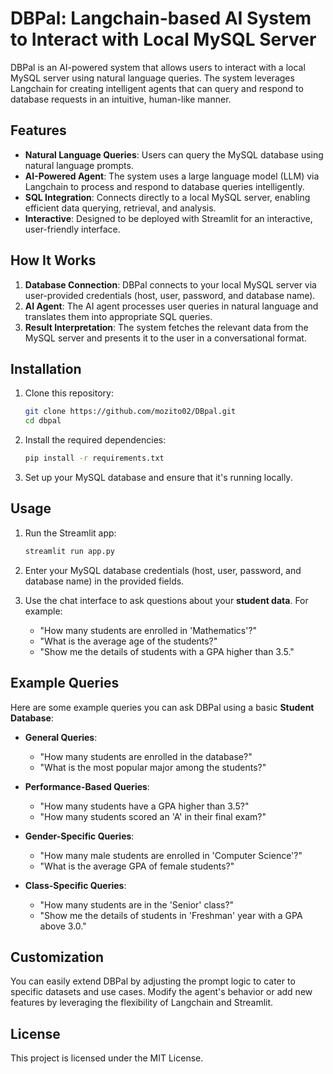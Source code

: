 # DBPal: Langchain-based AI System to Interact with Local MySQL Server

DBPal is an AI-powered system that allows users to interact with a local MySQL server using natural language queries. The system leverages Langchain for creating intelligent agents that can query and respond to database requests in an intuitive, human-like manner.

## Features

- **Natural Language Queries**: Users can query the MySQL database using natural language prompts.
- **AI-Powered Agent**: The system uses a large language model (LLM) via Langchain to process and respond to database queries intelligently.
- **SQL Integration**: Connects directly to a local MySQL server, enabling efficient data querying, retrieval, and analysis.
- **Interactive**: Designed to be deployed with Streamlit for an interactive, user-friendly interface.

## How It Works

1. **Database Connection**: DBPal connects to your local MySQL server via user-provided credentials (host, user, password, and database name).
2. **AI Agent**: The AI agent processes user queries in natural language and translates them into appropriate SQL queries.
3. **Result Interpretation**: The system fetches the relevant data from the MySQL server and presents it to the user in a conversational format.

## Installation

1. Clone this repository:
   ```bash
   git clone https://github.com/mozito02/DBpal.git
   cd dbpal
   ```

2. Install the required dependencies:
   ```bash
   pip install -r requirements.txt
   ```

3. Set up your MySQL database and ensure that it's running locally.

## Usage

1. Run the Streamlit app:
   ```bash
   streamlit run app.py
   ```

2. Enter your MySQL database credentials (host, user, password, and database name) in the provided fields.


3. Use the chat interface to ask questions about your **student data**. For example:
   - "How many students are enrolled in 'Mathematics'?"
   - "What is the average age of the students?"
   - "Show me the details of students with a GPA higher than 3.5."

## Example Queries

Here are some example queries you can ask DBPal using a basic **Student Database**:

- **General Queries**: 
   - "How many students are enrolled in the database?"
   - "What is the most popular major among the students?"

- **Performance-Based Queries**: 
   - "How many students have a GPA higher than 3.5?"
   - "How many students scored an 'A' in their final exam?"

- **Gender-Specific Queries**: 
   - "How many male students are enrolled in 'Computer Science'?"
   - "What is the average GPA of female students?"

- **Class-Specific Queries**: 
   - "How many students are in the 'Senior' class?"
   - "Show me the details of students in 'Freshman' year with a GPA above 3.0."

## Customization

You can easily extend DBPal by adjusting the prompt logic to cater to specific datasets and use cases. Modify the agent's behavior or add new features by leveraging the flexibility of Langchain and Streamlit.

## License

This project is licensed under the MIT License.
